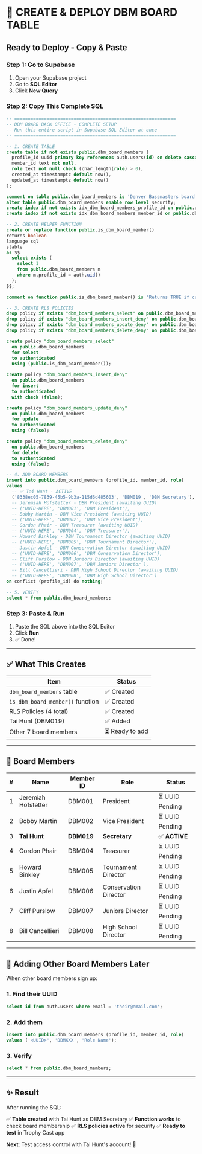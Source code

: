 # 🚀 CREATE & DEPLOY DBM BOARD TABLE

## Ready to Deploy - Copy & Paste

### Step 1: Go to Supabase
1. Open your Supabase project
2. Go to **SQL Editor**
3. Click **New Query**

### Step 2: Copy This Complete SQL

```sql
-- ============================================================
-- DBM BOARD BACK OFFICE - COMPLETE SETUP
-- Run this entire script in Supabase SQL Editor at once
-- ============================================================

-- 1. CREATE TABLE
create table if not exists public.dbm_board_members (
  profile_id uuid primary key references auth.users(id) on delete cascade,
  member_id text not null,
  role text not null check (char_length(role) > 0),
  created_at timestamptz default now(),
  updated_at timestamptz default now()
);

comment on table public.dbm_board_members is 'Denver Bassmasters board member access control';
alter table public.dbm_board_members enable row level security;
create index if not exists idx_dbm_board_members_profile_id on public.dbm_board_members(profile_id);
create index if not exists idx_dbm_board_members_member_id on public.dbm_board_members(member_id);

-- 2. CREATE HELPER FUNCTION
create or replace function public.is_dbm_board_member()
returns boolean
language sql
stable
as $$
  select exists (
    select 1
    from public.dbm_board_members m
    where m.profile_id = auth.uid()
  );
$$;

comment on function public.is_dbm_board_member() is 'Returns TRUE if current user is a DBM board member';

-- 3. CREATE RLS POLICIES
drop policy if exists "dbm_board_members_select" on public.dbm_board_members;
drop policy if exists "dbm_board_members_insert_deny" on public.dbm_board_members;
drop policy if exists "dbm_board_members_update_deny" on public.dbm_board_members;
drop policy if exists "dbm_board_members_delete_deny" on public.dbm_board_members;

create policy "dbm_board_members_select"
  on public.dbm_board_members
  for select
  to authenticated
  using (public.is_dbm_board_member());

create policy "dbm_board_members_insert_deny"
  on public.dbm_board_members
  for insert
  to authenticated
  with check (false);

create policy "dbm_board_members_update_deny"
  on public.dbm_board_members
  for update
  to authenticated
  using (false);

create policy "dbm_board_members_delete_deny"
  on public.dbm_board_members
  for delete
  to authenticated
  using (false);

-- 4. ADD BOARD MEMBERS
insert into public.dbm_board_members (profile_id, member_id, role)
values 
  -- ✅ Tai Hunt - ACTIVE
  ('8338ec05-7839-45b5-9b3a-115d6d485603', 'DBM019', 'DBM Secretary'),
  -- Jeremiah Hofstetter - DBM President (awaiting UUID)
  -- ('UUID-HERE', 'DBM001', 'DBM President'),
  -- Bobby Martin - DBM Vice President (awaiting UUID)
  -- ('UUID-HERE', 'DBM002', 'DBM Vice President'),
  -- Gordon Phair - DBM Treasurer (awaiting UUID)
  -- ('UUID-HERE', 'DBM004', 'DBM Treasurer'),
  -- Howard Binkley - DBM Tournament Director (awaiting UUID)
  -- ('UUID-HERE', 'DBM005', 'DBM Tournament Director'),
  -- Justin Apfel - DBM Conservation Director (awaiting UUID)
  -- ('UUID-HERE', 'DBM006', 'DBM Conservation Director'),
  -- Cliff Purslow - DBM Juniors Director (awaiting UUID)
  -- ('UUID-HERE', 'DBM007', 'DBM Juniors Director'),
  -- Bill Cancellieri - DBM High School Director (awaiting UUID)
  -- ('UUID-HERE', 'DBM008', 'DBM High School Director')
on conflict (profile_id) do nothing;

-- 5. VERIFY
select * from public.dbm_board_members;
```

### Step 3: Paste & Run
1. Paste the SQL above into the SQL Editor
2. Click **Run**
3. ✅ Done!

---

## ✅ What This Creates

| Item | Status |
|------|--------|
| `dbm_board_members` table | ✅ Created |
| `is_dbm_board_member()` function | ✅ Created |
| RLS Policies (4 total) | ✅ Created |
| Tai Hunt (DBM019) | ✅ Added |
| Other 7 board members | ⏳ Ready to add |

---

## 👥 Board Members

| # | Name | Member ID | Role | Status |
|---|------|-----------|------|--------|
| 1 | Jeremiah Hofstetter | DBM001 | President | ⏳ UUID Pending |
| 2 | Bobby Martin | DBM002 | Vice President | ⏳ UUID Pending |
| 3 | **Tai Hunt** | **DBM019** | **Secretary** | ✅ **ACTIVE** |
| 4 | Gordon Phair | DBM004 | Treasurer | ⏳ UUID Pending |
| 5 | Howard Binkley | DBM005 | Tournament Director | ⏳ UUID Pending |
| 6 | Justin Apfel | DBM006 | Conservation Director | ⏳ UUID Pending |
| 7 | Cliff Purslow | DBM007 | Juniors Director | ⏳ UUID Pending |
| 8 | Bill Cancellieri | DBM008 | High School Director | ⏳ UUID Pending |

---

## 🔄 Adding Other Board Members Later

When other board members sign up:

### 1. Find their UUID
```sql
select id from auth.users where email = 'their@email.com';
```

### 2. Add them
```sql
insert into public.dbm_board_members (profile_id, member_id, role)
values ('<UUID>', 'DBMXXX', 'Role Name');
```

### 3. Verify
```sql
select * from public.dbm_board_members;
```

---

## ✨ Result

After running the SQL:

✅ **Table created** with Tai Hunt as DBM Secretary
✅ **Function works** to check board membership
✅ **RLS policies active** for security
✅ **Ready to test** in Trophy Cast app

**Next**: Test access control with Tai Hunt's account! 🎣
